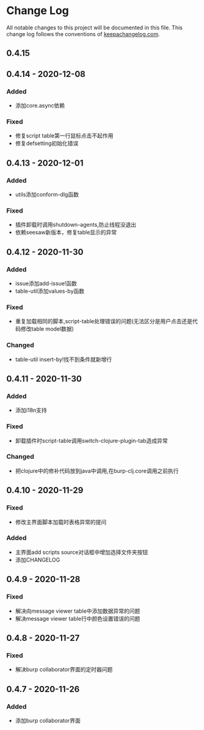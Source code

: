 # Change Log
All notable changes to this project will be documented in this file. This change log follows the conventions of [keepachangelog.com](http://keepachangelog.com/).

## 0.4.15 

## 0.4.14 - 2020-12-08

### Added
- 添加core.async依赖

### Fixed 
- 修复script table第一行鼠标点击不起作用
- 修复defsetting初始化错误


## 0.4.13 - 2020-12-01
### Added
- utils添加conform-dlg函数

### Fixed
- 插件卸载时调用shutdown-agents,防止线程没退出
- 依赖seesaw新版本，修复table显示的异常

## 0.4.12 - 2020-11-30
### Added
- issue添加add-issue!函数
- table-util添加values-by函数

### Fixed
- 重复加载相同的脚本,script-table处理错误的问题(无法区分是用户点击还是代码修改table model数据)

### Changed
- table-util insert-by!找不到条件就新增行

## 0.4.11 - 2020-11-30
### Added
- 添加i18n支持

### Fixed
- 卸载插件时script-table调用switch-clojure-plugin-tab造成异常

### Changed
- 把clojure中的修补代码放到java中调用,在burp-clj.core调用之前执行


## 0.4.10 - 2020-11-29 
### Fixed 
- 修改主界面脚本加载时表格异常的提问

### Added 
- 主界面add scripts source对话框中增加选择文件夹按钮
- 添加CHANGELOG

## 0.4.9 - 2020-11-28 
### Fixed
- 解决向message viewer table中添加数据异常的问题
- 解决message viewer table行中颜色设置错误的问题

## 0.4.8 - 2020-11-27
### Fixed
- 解决burp collaborator界面的定时器问题

## 0.4.7 - 2020-11-26
### Added
- 添加burp collaborator界面

[0.1.1]: https://github.com/your-name/burp-clj/compare/0.1.0...0.1.1

